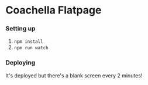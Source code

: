 Coachella Flatpage
===

### Setting up
1. `npm install`
2. `npm run watch`

### Deploying
It's deployed but there's a blank screen every 2 minutes!
